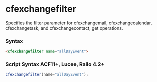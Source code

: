 # cfexchangefilter

Specifies the filter parameter for cfexchangemail, cfexchangecalendar, cfexchangetask, and cfexchangecontact, get operations.

### Syntax

```html
<cfexchangefilter name="allDayEvent">
```

### Script Syntax ACF11+, Lucee, Railo 4.2+

```javascript
cfexchangefilter(name="allDayEvent");
```
